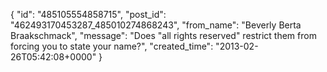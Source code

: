  {
   "id": "485105554858715",
   "post_id": "462493170453287_485010274868243",
   "from_name": "Beverly Berta Braakschmack",
   "message": "Does \"all rights reserved\" restrict them from forcing you to state your name?",
   "created_time": "2013-02-26T05:42:08+0000"
 }
